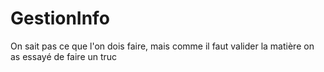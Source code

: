 # GestionInfo
On sait pas ce que l'on dois faire, mais comme il faut valider la matière on as essayé de faire un truc
